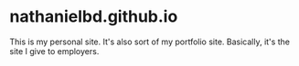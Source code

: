# nathanielbd.github.io
This is my personal site. It's also sort of my portfolio site. Basically, it's the site I give to employers.

